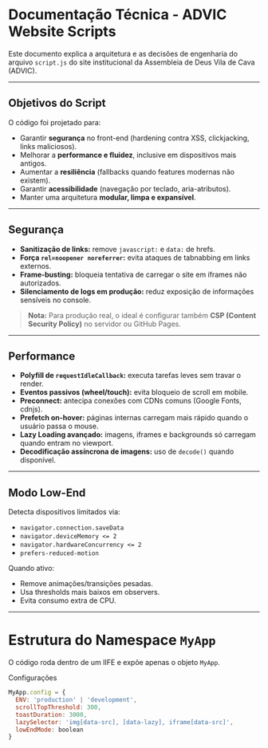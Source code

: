 #  Documentação Técnica - ADVIC Website Scripts

Este documento explica a arquitetura e as decisões de engenharia do arquivo `script.js` do site institucional da Assembleia de Deus Vila de Cava (ADVIC).

---

##  Objetivos do Script

O código foi projetado para:

- Garantir **segurança** no front-end (hardening contra XSS, clickjacking, links maliciosos).
- Melhorar a **performance e fluidez**, inclusive em dispositivos mais antigos.
- Aumentar a **resiliência** (fallbacks quando features modernas não existem).
- Garantir **acessibilidade** (navegação por teclado, aria-atributos).
- Manter uma arquitetura **modular, limpa e expansível**.

---

##  Segurança

- **Sanitização de links:** remove `javascript:` e `data:` de hrefs.
- **Força `rel=noopener noreferrer`:** evita ataques de tabnabbing em links externos.
- **Frame-busting:** bloqueia tentativa de carregar o site em iframes não autorizados.
- **Silenciamento de logs em produção:** reduz exposição de informações sensíveis no console.

> **Nota:** Para produção real, o ideal é configurar também **CSP (Content Security Policy)** no servidor ou GitHub Pages.

---

##  Performance

- **Polyfill de `requestIdleCallback`:** executa tarefas leves sem travar o render.
- **Eventos passivos (wheel/touch):** evita bloqueio de scroll em mobile.
- **Preconnect:** antecipa conexões com CDNs comuns (Google Fonts, cdnjs).
- **Prefetch on-hover:** páginas internas carregam mais rápido quando o usuário passa o mouse.
- **Lazy Loading avançado:** imagens, iframes e backgrounds só carregam quando entram no viewport.
- **Decodificação assíncrona de imagens:** uso de `decode()` quando disponível.

---

## Modo Low-End

Detecta dispositivos limitados via:
- `navigator.connection.saveData`
- `navigator.deviceMemory <= 2`
- `navigator.hardwareConcurrency <= 2`
- `prefers-reduced-motion`

Quando ativo:
- Remove animações/transições pesadas.
- Usa thresholds mais baixos em observers.
- Evita consumo extra de CPU.

---

# Estrutura do Namespace `MyApp`

O código roda dentro de um IIFE e expõe apenas o objeto `MyApp`.

 Configurações
```js
MyApp.config = {
  ENV: 'production' | 'development',
  scrollTopThreshold: 300,
  toastDuration: 3000,
  lazySelector: 'img[data-src], [data-lazy], iframe[data-src]',
  lowEndMode: boolean
}
